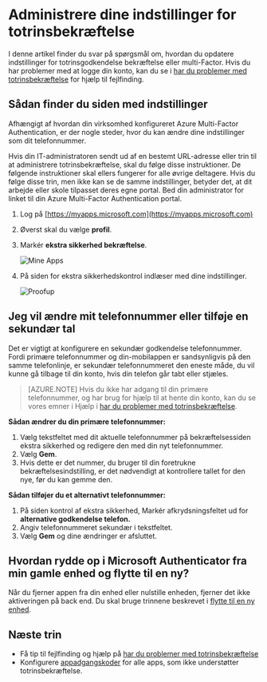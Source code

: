<properties
    pageTitle="Administrere indstillingerne for to-trins bekræftelse | Microsoft Azure"
    description="Administrere, hvordan du bruger Azure Multi-Factor Authentication, herunder ændre dine kontaktoplysninger eller konfiguration af dine enheder."
    services="multi-factor-authentication"
    keywords = "multifaktor-godkendelse klient, godkendelse problem korrelations-ID"
    documentationCenter=""
    authors="kgremban"
    manager="femila"
    editor="yossib"/>

<tags
    ms.service="multi-factor-authentication"
    ms.workload="identity"
    ms.tgt_pltfrm="na"
    ms.devlang="na"
    ms.topic="article"
    ms.date="10/10/2016"
    ms.author="kgremban"/>

# <a name="manage-your-settings-for-two-step-verification"></a>Administrere dine indstillinger for totrinsbekræftelse

I denne artikel finder du svar på spørgsmål om, hvordan du opdatere indstillinger for totrinsgodkendelse bekræftelse eller multi-Factor. Hvis du har problemer med at logge din konto, kan du se i [har du problemer med totrinsbekræftelse](multi-factor-authentication-end-user-troubleshoot.md) for hjælp til fejlfinding.


## <a name="where-to-find-the-settings-page"></a>Sådan finder du siden med indstillinger
Afhængigt af hvordan din virksomhed konfigureret Azure Multi-Factor Authentication, er der nogle steder, hvor du kan ændre dine indstillinger som dit telefonnummer.

Hvis din IT-administratoren sendt ud af en bestemt URL-adresse eller trin til at administrere totrinsbekræftelse, skal du følge disse instruktioner. De følgende instruktioner skal ellers fungerer for alle øvrige deltagere. Hvis du følge disse trin, men ikke kan se de samme indstillinger, betyder det, at dit arbejde eller skole tilpasset deres egne portal. Bed din administrator for linket til din Azure Multi-Factor Authentication portal.


1. Log på [https://myapps.microsoft.com](https://myapps.microsoft.com)  
2. Øverst skal du vælge **profil**.  
3. Markér **ekstra sikkerhed bekræftelse**.  

    ![Mine Apps](./media/multi-factor-authentication-end-user-manage/myapps1.png)

4. På siden for ekstra sikkerhedskontrol indlæser med dine indstillinger.

    ![Proofup](./media/multi-factor-authentication-end-user-manage-myapps/proofup.png)


## <a name="i-want-to-change-my-phone-number-or-add-a-secondary-number"></a>Jeg vil ændre mit telefonnummer eller tilføje en sekundær tal

Det er vigtigt at konfigurere en sekundær godkendelse telefonnummer.  Fordi primære telefonnummer og din-mobilappen er sandsynligvis på den samme telefonlinje, er sekundær telefonnummeret den eneste måde, du vil kunne gå tilbage til din konto, hvis din telefon går tabt eller stjæles.

> [AZURE.NOTE]
> Hvis du ikke har adgang til din primære telefonnummer, og har brug for hjælp til at hente din konto, kan du se vores emner i Hjælp i [har du problemer med totrinsbekræftelse](multi-factor-authentication-end-user-troubleshoot.md).

**Sådan ændrer du din primære telefonnummer:**  

1. Vælg tekstfeltet med dit aktuelle telefonnummer på bekræftelsessiden ekstra sikkerhed og redigere den med din nyt telefonnummer.  
2. Vælg **Gem**.  
3. Hvis dette er det nummer, du bruger til din foretrukne bekræftelsesindstilling, er det nødvendigt at kontrollere tallet for den nye, før du kan gemme den.  


**Sådan tilføjer du et alternativt telefonnummer:**  

1. På siden kontrol af ekstra sikkerhed, Markér afkrydsningsfeltet ud for **alternative godkendelse telefon.**  
2. Angiv telefonnummeret sekundær i tekstfeltet.  
3. Vælg **Gem** og dine ændringer er afsluttet.  


## <a name="how-do-i-clean-up-microsoft-authenticator-from-my-old-device-and-move-to-a-new-one"></a>Hvordan rydde op i Microsoft Authenticator fra min gamle enhed og flytte til en ny?
Når du fjerner appen fra din enhed eller nulstille enheden, fjerner det ikke aktiveringen på back end. Du skal bruge trinnene beskrevet i [flytte til en ny enhed](multi-factor-authentication-microsoft-authenticator.md#how-to-move-to-the-new-microsoft-authenticator-app).

## <a name="next-steps"></a>Næste trin
- Få tip til fejlfinding og hjælp på [har du problemer med totrinsbekræftelse](multi-factor-authentication-end-user-troubleshoot.md)
- Konfigurere [appadgangskoder](multi-factor-authentication-end-user-app-passwords.md) for alle apps, som ikke understøtter totrinsbekræftelse.
